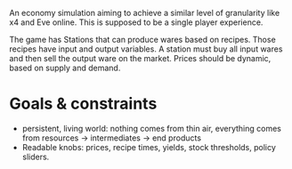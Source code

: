 
An economy simulation aiming to achieve a similar level of granularity like x4 and Eve online. This is supposed to be a single player experience.

The game has Stations that can produce wares based on recipes. Those recipes have input and output variables. A station must buy all input wares and then sell the output ware on the market. Prices should be dynamic, based on supply and demand. 

# Goals & constraints
- persistent, living world: nothing comes from thin air, everything comes from resources -> intermediates -> end products
- Readable knobs: prices, recipe times, yields, stock thresholds, policy sliders.